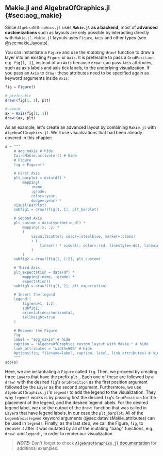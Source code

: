 ## Makie.jl and AlgebraOfGraphics.jl {#sec:aog_makie}

Since `AlgebraOfGraphics.jl` uses **`Makie.jl` as a backend**,
most of **advanced customizations** such as layouts are only possible by interacting directly with `Makie.jl`.
`Makie.jl` layouts uses `Figure`, `Axis` and other types (see @sec:makie_layouts).

You can instantiate a `Figure` and use the *mutating* `draw!` function to draw a layer into an existing `Figure` or `Axis`.
It is preferable to pass a `GridPosition`,
e.g. `fig[1, 1]`,
instead of an `Axis` because `draw!` can pass `Axis` attributes,
such as axis labels and axis tick labels,
to the underlying visualization.
If you pass an `Axis` to `draw!` these attributes need to be specified again as keyword arguments inside `Axis`:

```julia
fig = Figure()

# preferable
draw!(fig[1, 1], plt)

# avoid
ax = Axis(fig[1, 1])
draw!(ax, plt)
```

As an example, let's create an advanced layout by combining `Makie.jl` with `AlgebraOfGraphics.jl`.
We'll use visualizations that had been already covered in this chapter:

```jl
s = """
    # aog_makie # hide
    CairoMakie.activate!() # hide
    # Figure
    fig = Figure()

    # First Axis
    plt_barplot = data(df) *
        mapping(
            :name,
            :grade;
            color=:year,
            dodge=:year) *
    visual(BarPlot)
    subfig1 = draw!(fig[1, 1], plt_barplot)

    # Second Axis
    plt_custom = data(synthetic_df) *
        mapping(:x, :y) *
        (
            visual(Scatter; color=:steelblue, marker=:cross)
            + (
                linear() * visual(; color=:red, linestyle=:dot, linewidth=5)
            )
        )
    subfig2 = draw!(fig[2, 1:2], plt_custom)

    # Third Axis
    plt_expectation = data(df) *
        mapping(:name, :grade) *
        expectation()
    subfig3 = draw!(fig[1, 2], plt_expectation)

    # Insert the legend
    legend!(
        fig[end+1, 1:2],
        subfig1;
        orientation=:horizontal,
        tellheight=true
    )

    # Recover the Figure
    fig
    label = "aog_makie" # hide
    caption = "AlgebraOfGraphics custom layout with Makie." # hide
    link_attributes = "width=60%" # hide
    Options(fig; filename=label, caption, label, link_attributes) # hide
    """
sco(s)
```

Here, we are instantiating a `Figure` called `fig`.
Then, we proceed by creating three `Layer`s that have the prefix `plt_`.
Each one of these are followed by a `draw!` with the desired `fig`'s `GridPosition` as the first position argument followed by the `Layer` as the second argument.
Furthermore, we use `AlgebraOfGraphics.jl`'s `legend!` to add the legend to the visualization.
They way `legend!` works is by passing first the desired `fig`'s `GridPosition` for the placement of the legend,
and the desired legend labels.
For the desired legend label, we use the output of the `draw!` function that was called in `Layer`s that have legend labels,
in our case the `plt_barplot`.
All of the `Legend`/`axislegend` keyword arguments (@sec:datavisMakie_attributes) can be used in `legend!`.
Finally, as the last step, we call the Figure, `fig`,  to recover it after it was mutated by all of the mutating "bang" functions,
e.g. `draw!` and `legend!`,
in order to render our visualization.

> ***NOTE:***
> Don't forget to check [`AlgebraOfGraphics.jl` documentation](https://aog.makie.org) for additional examples.
